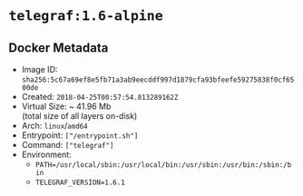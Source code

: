 # `telegraf:1.6-alpine`

## Docker Metadata

- Image ID: `sha256:5c67a69ef8e5fb71a3ab9eecddf997d1879cfa93bfeefe59275838f0cf6500de`
- Created: `2018-04-25T00:57:54.813289162Z`
- Virtual Size: ~ 41.96 Mb  
  (total size of all layers on-disk)
- Arch: `linux`/`amd64`
- Entrypoint: `["/entrypoint.sh"]`
- Command: `["telegraf"]`
- Environment:
  - `PATH=/usr/local/sbin:/usr/local/bin:/usr/sbin:/usr/bin:/sbin:/bin`
  - `TELEGRAF_VERSION=1.6.1`
